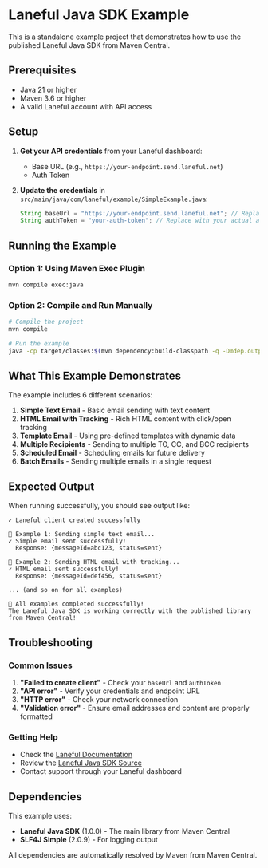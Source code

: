 # Laneful Java SDK Example

This is a standalone example project that demonstrates how to use the published Laneful Java SDK from Maven Central.

## Prerequisites

- Java 21 or higher
- Maven 3.6 or higher
- A valid Laneful account with API access

## Setup

1. **Get your API credentials** from your Laneful dashboard:

   - Base URL (e.g., `https://your-endpoint.send.laneful.net`)
   - Auth Token

2. **Update the credentials** in `src/main/java/com/laneful/example/SimpleExample.java`:
   ```java
   String baseUrl = "https://your-endpoint.send.laneful.net"; // Replace with your actual endpoint
   String authToken = "your-auth-token"; // Replace with your actual auth token
   ```

## Running the Example

### Option 1: Using Maven Exec Plugin

```bash
mvn compile exec:java
```

### Option 2: Compile and Run Manually

```bash
# Compile the project
mvn compile

# Run the example
java -cp target/classes:$(mvn dependency:build-classpath -q -Dmdep.outputFile=/dev/stdout) com.laneful.example.SimpleExample
```

## What This Example Demonstrates

The example includes 6 different scenarios:

1. **Simple Text Email** - Basic email sending with text content
2. **HTML Email with Tracking** - Rich HTML content with click/open tracking
3. **Template Email** - Using pre-defined templates with dynamic data
4. **Multiple Recipients** - Sending to multiple TO, CC, and BCC recipients
5. **Scheduled Email** - Scheduling emails for future delivery
6. **Batch Emails** - Sending multiple emails in a single request

## Expected Output

When running successfully, you should see output like:

```
✓ Laneful client created successfully

📧 Example 1: Sending simple text email...
✓ Simple email sent successfully!
  Response: {messageId=abc123, status=sent}

📧 Example 2: Sending HTML email with tracking...
✓ HTML email sent successfully!
  Response: {messageId=def456, status=sent}

... (and so on for all examples)

🎉 All examples completed successfully!
The Laneful Java SDK is working correctly with the published library from Maven Central!
```

## Troubleshooting

### Common Issues

1. **"Failed to create client"** - Check your `baseUrl` and `authToken`
2. **"API error"** - Verify your credentials and endpoint URL
3. **"HTTP error"** - Check your network connection
4. **"Validation error"** - Ensure email addresses and content are properly formatted

### Getting Help

- Check the [Laneful Documentation](https://docs.laneful.net)
- Review the [Laneful Java SDK Source](https://github.com/your-org/laneful-java)
- Contact support through your Laneful dashboard

## Dependencies

This example uses:

- **Laneful Java SDK** (1.0.0) - The main library from Maven Central
- **SLF4J Simple** (2.0.9) - For logging output

All dependencies are automatically resolved by Maven from Maven Central.
